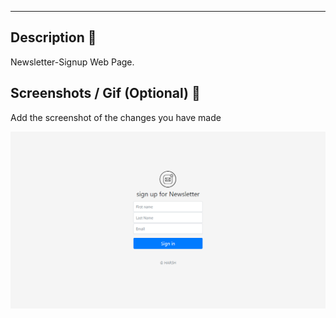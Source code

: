 <hr>

## Description 📜

 Newsletter-Signup Web Page. 


 
## Screenshots / Gif (Optional) 📸

Add the screenshot of the changes you have made

![Alt text](/Screenshot.png?raw=true "Title")
